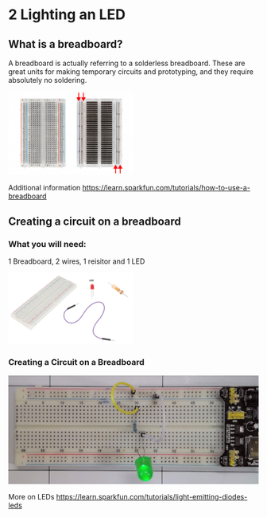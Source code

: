 # 2 Lighting an LED

## What is a breadboard?
A breadboard is actually referring to a solderless breadboard. These are great units for making temporary circuits and prototyping, and they require absolutely no soldering.

<img src="breadboad.jpg" width="50%" height="50%">

Additional information https://learn.sparkfun.com/tutorials/how-to-use-a-breadboard

## Creating a circuit on a breadboard

### What you will need: 
1 Breadboard, 2 wires, 1 reisitor and 1 LED

<img src="whatisneeded.png" width="50%" height="50%">

### Creating a Circuit on a Breadboard

![LED](BBLED.jpg)

More on LEDs https://learn.sparkfun.com/tutorials/light-emitting-diodes-leds
